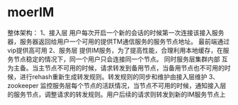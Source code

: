 # moerIM
整体架构：
1、接入层 用户每次开启一个新的会话的时候第一次连接该接入服务器，服务器返回给用户一个可用的提供TM通信服务的服务节点地址。 最前端通过vip提供高可用
2、服务层 提供IM服务，为了提高性能，合理利用本地缓存，在服务节点稳定的情况下，同一个用户只会连接同一个节点。
    同时服务层集群内部 互为主备。当主节点不可用的时候，请求转发到备用节点，当备用节点也不可用的时候，进行rehash重新生成转发规则。转发规则的同步和维护由接入层维护
3、zookeeper 监控服务层每个节点的活跃情况，当节点不可用的时候，通知接入层的服务节点，调整请求的转发规则。用户后续的请求则转发到新的IM服务节点上
